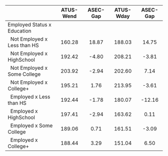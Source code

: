 
|                      |    ATUS-Wend |     ASEC-Gap |    ATUS-Wday |     ASEC-Gap |
| -------------------- | :----------: | :----------: | :----------: | :----------: |
| Employed Status x Education |              |              |              |              |
| &nbsp;&nbsp;Not Employed x Less than HS |       160.28 |        18.87 |       188.03 |        14.75 |
| &nbsp;&nbsp;Not Employed x HighSchool |       192.42 |        -4.80 |       208.21 |        -3.81 |
| &nbsp;&nbsp;Not Employed x Some College |       203.92 |        -2.94 |       202.60 |         7.14 |
| &nbsp;&nbsp;Not Employed x College+ |       195.21 |         1.76 |       213.95 |        -3.61 |
| &nbsp;&nbsp;Employed x Less than HS |       192.44 |        -1.78 |       180.07 |       -12.16 |
| &nbsp;&nbsp;Employed x HighSchool |       197.41 |        -2.94 |       163.62 |         0.11 |
| &nbsp;&nbsp;Employed x Some College |       189.06 |         0.71 |       161.51 |        -3.09 |
| &nbsp;&nbsp;Employed x College+ |       188.44 |         3.29 |       151.04 |         6.50 |

